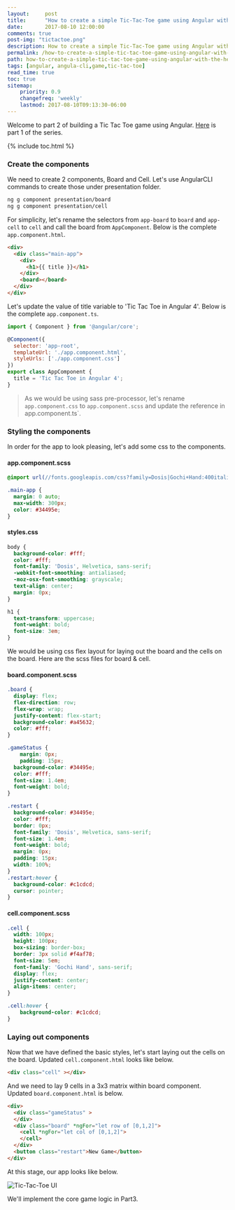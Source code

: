 ```yaml
---
layout:     post
title:      "How to create a simple Tic-Tac-Toe game using Angular with the help of Angular CLI - Part 2"
date:       2017-08-10 12:00:00
comments: true
post-img: "tictactoe.png"
description: How to create a simple Tic-Tac-Toe game using Angular with the help of Angular CLI - Part 2
permalink: /how-to-create-a-simple-tic-tac-toe-game-using-angular-with-the-help-of-angular-cli-part2/
path: how-to-create-a-simple-tic-tac-toe-game-using-angular-with-the-help-of-angular-cli-part2.md
tags: [angular, angula-cli,game,tic-tac-toe]
read_time: true
toc: true
sitemap:
    priority: 0.9
    changefreq: 'weekly'
    lastmod: 2017-08-10T09:13:30-06:00
---
```


Welcome to part 2 of building a Tic Tac Toe game using Angular. [Here](/how-to-create-a-simple-tic-tac-toe-game-using-angular-with-the-help-of-angular-cli-part1) is part 1 of the series.

{% include toc.html %}

### Create the components

We need to create 2 components, Board and Cell. Let's use AngularCLI commands to create those under presentation folder.

```bash
ng g component presentation/board
ng g component presentation/cell
```

For simplicity, let's rename the selectors from `app-board` to `board` and `app-cell` to `cell` and call the board from `AppComponent`. 
Below is the complete `app.component.html`.

```html
<div>
  <div class="main-app">
    <div>
      <h1>{{ title }}</h1>
    </div>
    <board></board>
  </div>
</div>
```

Let's update the value of title variable to 'Tic Tac Toe in Angular 4'. Below is the complete `app.component.ts`.

```js
import { Component } from '@angular/core';

@Component({
  selector: 'app-root',
  templateUrl: './app.component.html',
  styleUrls: ['./app.component.css']
})
export class AppComponent {
  title = 'Tic Tac Toe in Angular 4';
}

```

> As we would be using sass pre-processor, let's rename `app.component.css` to `app.component.scss` and update the reference in app.component.ts`.

### Styling the components

In order for the app to look pleasing, let's add some css to the components. 

#### app.component.scss
```css
@import url(//fonts.googleapis.com/css?family=Dosis|Gochi+Hand:400italic,700italic,400,700);

.main-app {
  margin: 0 auto;
  max-width: 300px;
  color: #34495e;
}
```

#### styles.css
```css
body {
  background-color: #fff;
  color: #fff;
  font-family: 'Dosis', Helvetica, sans-serif;
  -webkit-font-smoothing: antialiased;
  -moz-osx-font-smoothing: grayscale;
  text-align: center;
  margin: 0px;
}

h1 {
  text-transform: uppercase;
  font-weight: bold;
  font-size: 3em;
}
```

We would be using css flex layout for laying out the board and the cells on the board. Here are the scss files for board & cell.

#### board.component.scss

```css
.board {
  display: flex;
  flex-direction: row;
  flex-wrap: wrap;
  justify-content: flex-start;
  background-color: #a45632;
  color: #fff;
}

.gameStatus {
	margin: 0px;
	padding: 15px;
  background-color: #34495e;
  color: #fff;
  font-size: 1.4em;
  font-weight: bold;
}

.restart {
  background-color: #34495e;
  color: #fff;
  border: 0px;
  font-family: 'Dosis', Helvetica, sans-serif;
  font-size: 1.4em;
  font-weight: bold;
  margin: 0px;
  padding: 15px;
  width: 100%;
}
.restart:hover {
  background-color: #c1cdcd;
  cursor: pointer;
}
```

#### cell.component.scss

```css
.cell {
  width: 100px;
  height: 100px;
  box-sizing: border-box;
  border: 3px solid #f4af78;
  font-size: 5em; 
  font-family: 'Gochi Hand', sans-serif;
  display: flex;
  justify-content: center;
  align-items: center;
}

.cell:hover {
	background-color: #c1cdcd;
}
```

### Laying out components

Now that we have defined the basic styles, let's start laying out the cells on the board. Updated `cell.component.html` looks like below.

```html
<div class="cell" ></div>
```

And we need to lay 9 cells in a 3x3 matrix within board component. Updated `board.component.html` is below.

```html
<div>
  <div class="gameStatus" >
  </div>
  <div class="board" *ngFor="let row of [0,1,2]">
    <cell *ngFor="let col of [0,1,2]">
    </cell>
  </div>
  <button class="restart">New Game</button>
</div>

```

At this stage, our app looks like below.

<img src="{{ site.baseurl }}/img/posts/tic-tac-toe-ui.png" alt="Tic-Tac-Toe UI" class="img-responsive">

We'll implement the core game logic in Part3.

